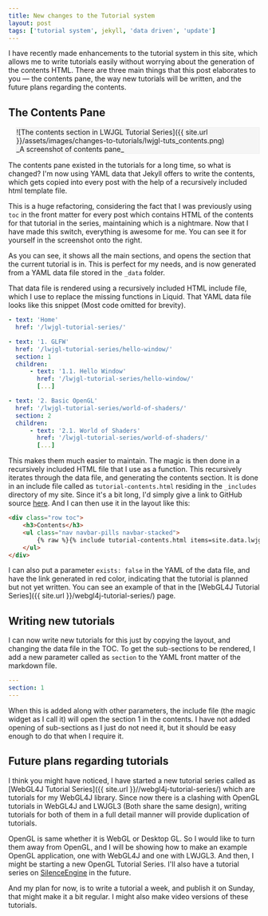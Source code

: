 ```yaml
---
title: New changes to the Tutorial system
layout: post
tags: ['tutorial system', jekyll, 'data driven', 'update']
---
```


I have recently made enhancements to the tutorial system in this site, which allows me to write tutorials easily without worrying about the generation of the contents HTML. There are three main things that this post elaborates to you &mdash; the contents pane, the way new tutorials will be written, and the future plans regarding the contents.

## The Contents Pane

<div class="pull-right" style="background: #f5f5f5; border: 1px solid #eee; margin-left: 15px !important; padding-left: 0px !important;" markdown='1'>
![The contents section in LWJGL Tutorial Series]({{ site.url }}/assets/images/changes-to-tutorials/lwjgl-tuts_contents.png)

<div class="text-center small" style="padding: 0px !important; margin: 0px !important;" markdown='1'>
_A screenshot of contents pane_
</div>
</div>

The contents pane existed in the tutorials for a long time, so what is changed? I'm now using YAML data that Jekyll offers to write the contents, which gets copied into every post with the help of a recursively included html template file.

This is a huge refactoring, considering the fact that I was previously using `toc` in the front matter for every post which contains HTML of the contents for that tutorial in the series, maintaining which is a nightmare. Now that I have made this switch, everything is awesome for me. You can see it for yourself in the screenshot onto the right.

As you can see, it shows all the main sections, and opens the section that the current tutorial is in. This is perfect for my needs, and is now generated from a YAML data file stored in the `_data` folder.

That data file is rendered using a recursively included HTML include file, which I use to replace the missing functions in Liquid. That YAML data file looks like this snippet (Most code omitted for brevity).

~~~yaml
- text: 'Home'
  href: '/lwjgl-tutorial-series/'

- text: '1. GLFW'
  href: '/lwjgl-tutorial-series/hello-window/'
  section: 1
  children:
      - text: '1.1. Hello Window'
        href: '/lwjgl-tutorial-series/hello-window/'
        [...]

- text: '2. Basic OpenGL'
  href: '/lwjgl-tutorial-series/world-of-shaders/'
  section: 2
  children:
      - text: '2.1. World of Shaders'
        href: '/lwjgl-tutorial-series/world-of-shaders/'
        [...]
~~~

This makes them much easier to maintain. The magic is then done in a recursively included HTML file that I use as a function. This recursively iterates through the data file, and generating the contents section. It is done in an include file called as `tutorial-contents.html` residing in the `_includes` directory of my site. Since it's a bit long, I'd simply give a link to GitHub source [here](https://github.com/sriharshachilakapati/sriharshachilakapati.github.io/blob/master/_includes/tutorial-contents.html). And I can then use it in the layout like this:

~~~html
<div class="row toc">
    <h3>Contents</h3>
    <ul class="nav navbar-pills navbar-stacked">
        {% raw %}{% include tutorial-contents.html items=site.data.lwjgltuts %}{% endraw %}
    </ul>
</div>
~~~

I can also put a parameter `exists: false` in the YAML of the data file, and have the link generated in red color, indicating that the tutorial is planned but not yet written. You can see an example of that in the [WebGL4J Tutorial Series]({{ site.url }}/webgl4j-tutorial-series/) page.

## Writing new tutorials

I can now write new tutorials for this just by copying the layout, and changing the data file in the TOC. To get the sub-sections to be rendered, I add a new parameter called as `section` to the YAML front matter of the markdown file.

~~~yaml
---
section: 1
---
~~~

When this is added along with other parameters, the include file (the magic widget as I call it) will open the section 1 in the contents. I have not added opening of sub-sections as I just do not need it, but it should be easy enough to do that when I require it.

## Future plans regarding tutorials

I think you might have noticed, I have started a new tutorial series called as [WebGL4J Tutorial Series]({{ site.url }}//webgl4j-tutorial-series/) which are tutorials for my WebGL4J library. Since now there is a clashing with OpenGL tutorials in WebGL4J and LWJGL3 (Both share the same design), writing tutorials for both of them in a full detail manner will provide duplication of tutorials.

OpenGL is same whether it is WebGL or Desktop GL. So I would like to turn them away from OpenGL, and I will be showing how to make an example OpenGL application, one with WebGL4J and one with LWJGL3. And then, I might be starting a new OpenGL Tutorial Series. I'll also have a tutorial series on [SilenceEngine](http://silenceengine.goharsha.com) in the future.

And my plan for now, is to write a tutorial a week, and publish it on Sunday, that might make it a bit regular. I might also make video versions of these tutorials.

